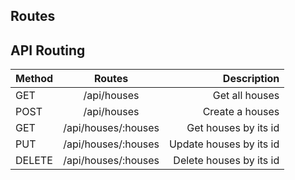 ## Routes

## API Routing

| Method    | Routes                  | Description             |
| --------- |:-----------------------:| -----------------------:|
| GET       | /api/houses             | Get all houses          |
| POST      | /api/houses             | Create a houses         |
| GET       | /api/houses/:houses     | Get houses by its id    |
| PUT       | /api/houses/:houses     | Update houses by its id |
| DELETE    | /api/houses/:houses     | Delete houses by its id |

